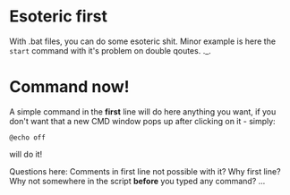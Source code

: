 ﻿# Esoteric first

With .bat files, you can do some esoteric shit. Minor example is here the `start` command with it's problem on double qoutes. ._.

# Command now!

A simple command in the **first** line will do here anything you want, if you don't want that a new CMD window pops up after clicking on it - simply:

`@echo off`

will do it!

Questions here: Comments in first line not possible with it? Why first line? Why not somewhere in the script **before** you typed any command?
...